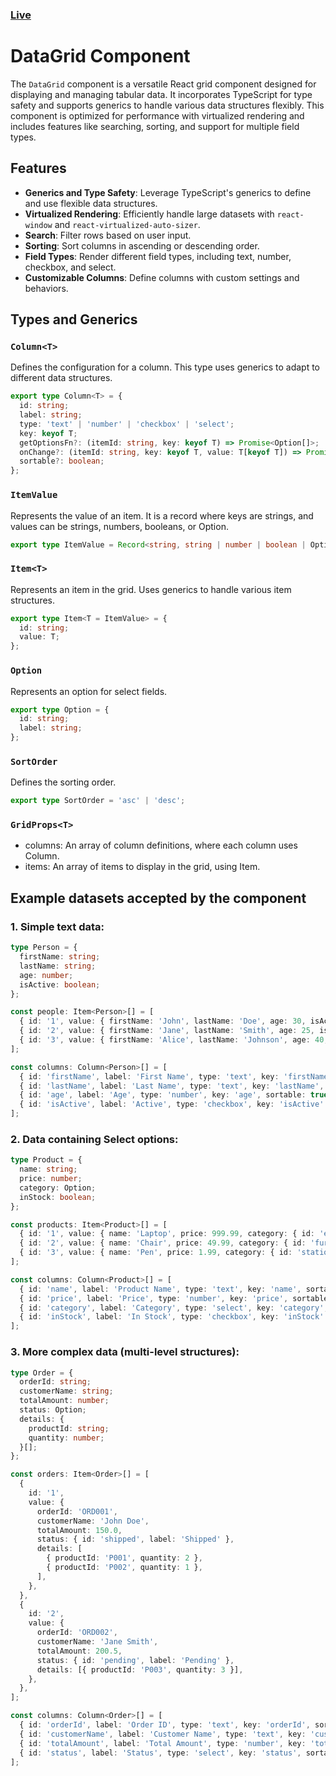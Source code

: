 ### [Live](https://grid-spike.vercel.app/)

# DataGrid Component

The `DataGrid` component is a versatile React grid component designed for displaying and managing tabular data. It incorporates TypeScript for type safety and supports generics to handle various data structures flexibly. This component is optimized for performance with virtualized rendering and includes features like searching, sorting, and support for multiple field types.

## Features

- **Generics and Type Safety**: Leverage TypeScript's generics to define and use flexible data structures.
- **Virtualized Rendering**: Efficiently handle large datasets with `react-window` and `react-virtualized-auto-sizer`.
- **Search**: Filter rows based on user input.
- **Sorting**: Sort columns in ascending or descending order.
- **Field Types**: Render different field types, including text, number, checkbox, and select.
- **Customizable Columns**: Define columns with custom settings and behaviors.

## Types and Generics

### `Column<T>`
Defines the configuration for a column. This type uses generics to adapt to different data structures.

```typescript
export type Column<T> = {
  id: string;
  label: string;
  type: 'text' | 'number' | 'checkbox' | 'select';
  key: keyof T;
  getOptionsFn?: (itemId: string, key: keyof T) => Promise<Option[]>;
  onChange?: (itemId: string, key: keyof T, value: T[keyof T]) => Promise<void>;
  sortable?: boolean;
};
```

### `ItemValue`
Represents the value of an item. It is a record where keys are strings, and values can be strings, numbers, booleans, or Option.

```typescript
export type ItemValue = Record<string, string | number | boolean | Option>;
```

### `Item<T>`
Represents an item in the grid. Uses generics to handle various item structures.

```typescript
export type Item<T = ItemValue> = {
  id: string;
  value: T;
};
```

### `Option`

Represents an option for select fields.

```typescript
export type Option = {
  id: string;
  label: string;
};
```

### `SortOrder`
Defines the sorting order.

```typescript
export type SortOrder = 'asc' | 'desc';
```

### `GridProps<T>`
- columns: An array of column definitions, where each column uses Column<T>.
- items: An array of items to display in the grid, using Item<T>.

## Example datasets accepted by the component

### 1. Simple text data:

```typescript
type Person = {
  firstName: string;
  lastName: string;
  age: number;
  isActive: boolean;
};

const people: Item<Person>[] = [
  { id: '1', value: { firstName: 'John', lastName: 'Doe', age: 30, isActive: true } },
  { id: '2', value: { firstName: 'Jane', lastName: 'Smith', age: 25, isActive: false } },
  { id: '3', value: { firstName: 'Alice', lastName: 'Johnson', age: 40, isActive: true } },
];

const columns: Column<Person>[] = [
  { id: 'firstName', label: 'First Name', type: 'text', key: 'firstName', sortable: true },
  { id: 'lastName', label: 'Last Name', type: 'text', key: 'lastName', sortable: true },
  { id: 'age', label: 'Age', type: 'number', key: 'age', sortable: true },
  { id: 'isActive', label: 'Active', type: 'checkbox', key: 'isActive' },
];
```

### 2. Data containing Select options:

```typescript
type Product = {
  name: string;
  price: number;
  category: Option;
  inStock: boolean;
};

const products: Item<Product>[] = [
  { id: '1', value: { name: 'Laptop', price: 999.99, category: { id: 'electronics', label: 'Electronics' }, inStock: true } },
  { id: '2', value: { name: 'Chair', price: 49.99, category: { id: 'furniture', label: 'Furniture' }, inStock: false } },
  { id: '3', value: { name: 'Pen', price: 1.99, category: { id: 'stationery', label: 'Stationery' }, inStock: true } },
];

const columns: Column<Product>[] = [
  { id: 'name', label: 'Product Name', type: 'text', key: 'name', sortable: true },
  { id: 'price', label: 'Price', type: 'number', key: 'price', sortable: true },
  { id: 'category', label: 'Category', type: 'select', key: 'category', sortable: true },
  { id: 'inStock', label: 'In Stock', type: 'checkbox', key: 'inStock' },
];
```

### 3. More complex data (multi-level structures):

```typescript
type Order = {
  orderId: string;
  customerName: string;
  totalAmount: number;
  status: Option;
  details: {
    productId: string;
    quantity: number;
  }[];
};

const orders: Item<Order>[] = [
  {
    id: '1',
    value: {
      orderId: 'ORD001',
      customerName: 'John Doe',
      totalAmount: 150.0,
      status: { id: 'shipped', label: 'Shipped' },
      details: [
        { productId: 'P001', quantity: 2 },
        { productId: 'P002', quantity: 1 },
      ],
    },
  },
  {
    id: '2',
    value: {
      orderId: 'ORD002',
      customerName: 'Jane Smith',
      totalAmount: 200.5,
      status: { id: 'pending', label: 'Pending' },
      details: [{ productId: 'P003', quantity: 3 }],
    },
  },
];

const columns: Column<Order>[] = [
  { id: 'orderId', label: 'Order ID', type: 'text', key: 'orderId', sortable: true },
  { id: 'customerName', label: 'Customer Name', type: 'text', key: 'customerName', sortable: true },
  { id: 'totalAmount', label: 'Total Amount', type: 'number', key: 'totalAmount', sortable: true },
  { id: 'status', label: 'Status', type: 'select', key: 'status', sortable: true },
];
```
